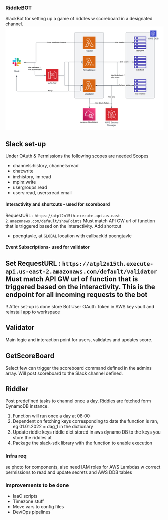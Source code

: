 ### RiddleBOT
SlackBot for setting up a game of riddles w scoreboard in a designated channel.
![](imgs/HLARC.png)

## Slack set-up
Under OAuth & Permissions the following scopes are needed
Scopes
- channels:history, channels:read
- chat:write
- im:history, im:read
- mpim:write
- usergroups:read
- users:read, users:read.email 

#### Interactivity and shortcuts - used for scoreboard
RequestURL : `https://atpl2n15th.execute-api.us-east-2.amazonaws.com/default/showPoints`
Must match API GW url of function that is triggered based on the interactivity.
Add shortcut 
* poengtavle, at `GLOBAL` location with callbackId poengtavle

#### Event Subscriptions- used for validator
Set RequestURL : `https://atpl2n15th.execute-api.us-east-2.amazonaws.com/default/validator`
Must match API GW url of function that is triggered based on the interactivity.
This is the endpoint for all incoming requests to the bot
---
!! After set-up is done store Bot User OAuth Token in AWS key vault and reinstall app to workspace

## Validator
Main logic and interaction point for users, validates and updates score. 

## GetScoreBoard
Select few can trigger the scoreboard command defined in the admins array. Will post
scoreboard to the Slack channel defined.

## Riddler
Post predefined tasks to channel once a day. Riddles are fetched form DynamoDB 
instance.

1. Function will run once a day at 08:00
2. Dependent on fetching keys corresponding to date the function is ran, eg 01.01.2022 = dag_1 in the dictionary
3. Update riddle keys riddle dict stored in aws dynamo DB to the keys you store the riddles at
4. Package the slack-sdk library with the function to enable execution

### Infra req
se photo for components, also need IAM roles for AWS Lambdas w correct permissions to read and update 
secrets and AWS DDB tables

### Improvements to be done
* IaaC scripts
* Timezone stuff
* Move vars to config files
* Dev/Ops pipelines